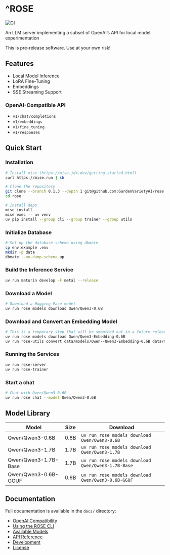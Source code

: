 # ^ROSE

 [![CI](https://github.com/GardenVarietyAI/rose-server/actions/workflows/ci.yml/badge.svg)](https://github.com/GardenVarietyAI/rose-server/actions/workflows/ci.yml)

An LLM server implementing a subset of OpenAI’s API for local model experimentation

This is pre-release software. Use at your own risk!

## Features

- Local Model Inference
- LoRA Fine-Tuning
- Embeddings
- SSE Streaming Support

### OpenAI-Compatible API

- `v1/chat/completions`
- `v1/embeddings`
- `v1/fine_tuning`
- `v1/responses`

## Quick Start

### Installation

```bash
# Install mise (https://mise.jdx.dev/getting-started.html)
curl https://mise.run | sh

# Clone the repository
git clone --branch 0.1.3 --depth 1 git@github.com:GardenVarietyAI/rose.git
cd rose

# Install deps
mise install
mise exec -- uv venv
uv pip install --group cli --group trainer --group utils
```

### Initialize Database

```bash
# Set up the database schema using dbmate
cp env.example .env
mkdir -p data
dbmate --no-dump-schema up
```

### Build the Inference Service

```bash
uv run maturin develop -F metal --release
```

### Download a Model

```bash
# Download a Hugging Face model
uv run rose models download Qwen/Qwen3-0.6B
```

### Download and Convert an Embedding Model

```bash
# This is a temporary step that will be smoothed out in a future release
uv run rose models download Qwen/Qwen3-Embedding-0.6B
uv run rose-utils convert data/models/Qwen--Qwen3-Embedding-0.6B data/models/Qwen3-Embedding-0.6B-ONNX
```

### Running the Services

```bash
uv run rose-server
uv run rose-trainer
```

### Start a chat

```bash
# Chat with Qwen/Qwen3-0.6B
uv run rose chat --model Qwen/Qwen3-0.6B
```

## Model Library

| Model | Size | Download |
| ----- | ---- | -------- |
| Qwen/Qwen3-0.6B | 0.6B | `uv run rose models download Qwen/Qwen3-0.6B` |
| Qwen/Qwen3-1.7B | 1.7B | `uv run rose models download Qwen/Qwen3-1.7B` |
| Qwen/Qwen3-1.7B-Base | 1.7B | `uv run rose models download Qwen/Qwen3-1.7B-Base` |
| Qwen/Qwen3-0.6B-GGUF | 0.6B | `uv run rose models download Qwen/Qwen3-0.6B-GGUF` |

## Documentation

Full documentation is available in the `docs/` directory:

- [OpenAI Compatibility](docs/openai-compatibility.md)
- [Using the ROSE CLI](docs/using-the-rose-cli.md)
- [Available Models](docs/available-models.md)
- [API Reference](docs/api-reference.md)
- [Development](docs/development.md)
- [License](docs/license.md)
